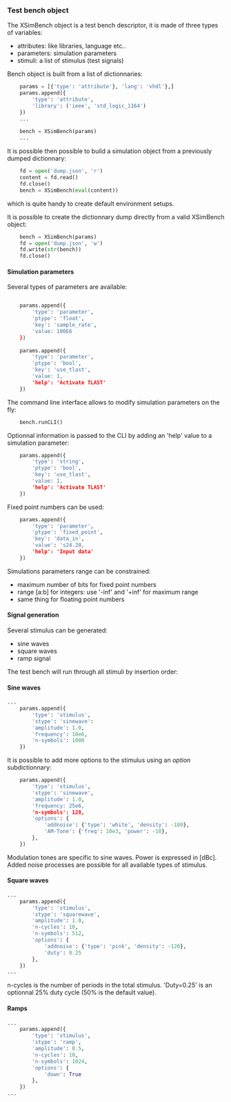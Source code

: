 ### Test bench object

The XSimBench object is a test bench descriptor, it is made of 
three types of variables:

* attributes: like libraries, language etc..
* parameters: simulation parameters
* stimuli: a list of stimulus (test signals)

Bench object is built from a list of dictionnaries:

```python
    params = [{'type': 'attribute'}, 'lang': 'vhdl'},]
    params.append({
        'type': 'attribute',
        'library': ('ieee', 'std_logic_1164')
    })
    ...
    
    bench = XSimBench(params)
    ...
```

It is possible then possible to build a simulation object
from a previously dumped dictionnary:

```python
    fd = open('dump.json', 'r')
    content = fd.read()
    fd.close()
    bench = XSimBench(eval(content))
```

which is quite handy to create default environment setups.

It is possible to create the dictionnary dump directly from a valid XSimBench object:

```python
    bench = XSimBench(params)
    fd = open('dump.json', 'w')
    fd.write(str(bench))
    fd.close()
```

#### Simulation parameters

Several types of parameters are available:

```python

    params.append({
        'type': 'parameter',
        'ptype': 'float',
        'key': 'sample_rate',
        'value: 100E6
    })
    
    params.append({
        'type': 'parameter',
        'ptype': 'bool',
        'key': 'use_tlast',
        'value: 1,
        'help': 'Activate TLAST'
    })
```

The command line interface allows to modify simulation parameters on the fly:

```python
    bench.runCLI()
```

Optionnal information is passed to the CLI by adding an 'help' value to a simulation parameter:

```python
    params.append({
        'type': 'string',
        'ptype': 'bool',
        'key': 'use_tlast',
        'value: 1,
        'help': 'Activate TLAST'
    })
```

Fixed point numbers can be used:

```python
    params.append({
        'type': 'parameter',
        'ptype': 'fixed_point',
        'key': 'data_in',
        'value': 's24.20,
        'help': 'Input data'
    })
```

Simulations parameters range can be constrained:

* maximum number of bits for fixed point numbers
* range [a:b] for integers: use '-inf' and '+inf' for maximum range
* same thing for floating point numbers

#### Signal generation

Several stimulus can be generated:
* sine waves
* square waves
* ramp signal

The test bench will run through all stimuli by insertion order:

#### Sine waves

```python
...
    params.append({
        'type': 'stimulus',
        'stype': 'sinewave':
        'amplitude': 1.0,
        'frequency': 10e6,
        'n-symbols': 1000
    })
```

It is possible to add more options to the stimulus using an *option* subdictionnary:

```python
    params.append({
        'type': 'stimulus',
        'stype': 'sinewave',
        'amplitude': 1.0,
        'frequency: 25e6,
        'n-symbols': 128,
        'options': {
            'addnoise': {'type': 'white', 'density': -180},
            'AM-Tone': {'freq': 10e3, 'power': -10},
        },
    })
```

Modulation tones are specific to sine waves. Power is expressed in [dBc]. Added noise processes
are possible for all available types of stimulus.

#### Square waves

```python
...
    params.append({
        'type': 'stimulus',
        'stype': 'squarewave',
        'amplitude': 1.0,
        'n-cycles': 10,
        'n-symbols': 512,
        'options': {
            'addnoise': {'type': 'pink', 'density': -120},
            'duty': 0.25
        },
    })
...
```

n-cycles is the number of periods in the total stimulus. 
'Duty=0.25' is an optionnal 25% duty cycle (50% is the default value).

#### Ramps

```python
...
    params.append({
        'type': 'stimulus',
        'stype': 'ramp',
        'amplitude': 0.5,
        'n-cycles': 10,
        'n-symbols': 1024,
        'options': {
            'down': True
        },
    })
...
```
